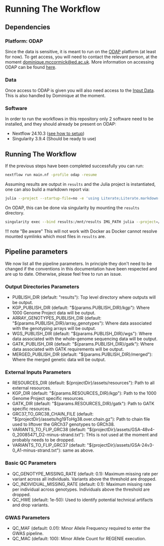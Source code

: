 # Running The Workflow

## Dependencies

### Platform: ODAP

Since the data is sensitive, it is meant to run on the [ODAP](https://odap.ac.uk/) platform (at least for now). To get access, you will need to contact the relevant person, at the moment [dominique.mccormick@ed.ac.uk](mailto:dominique.mccormick@ed.ac.uk). More information on accessing ODAP can be found [here](https://git.ecdf.ed.ac.uk/odap-users-guide/odap-users-guide).

### Data

Once access to ODAP is given you will also need access to the [Input Data](@ref). This is also handled by Dominique at the moment.

### Software

In order to run the workflows in this repository only 2 software need to be installed, and they should already be present on ODAP:

- Nextflow 24.10.3 ([see how to setup](https://git.ecdf.ed.ac.uk/odap-users-guide/odap-users-guide/-/wikis/nexflow))
- Singularity 3.9.4 (Should be ready to use)

## Running The Workflow

If the previous steps have been completed successfully you can run:

```bash
nextflow run main.nf -profile odap -resume
```

Assuming results are output in `results` and the Julia project is instantiated, one can also build a markdown report via:

```bash
julia --project --startup-file=no -e 'using Literate;Literate.markdown("bin/report.jl", ARGS[1], flavor = Literate.CommonMarkFlavor(), execute=true)' results
```

On ODAP, this can be done via singularity by mounting the `results` directory.

```bash
singularity exec --bind results:/mnt/results IMG_PATH julia --project=/opt/sequential-gwas --startup-file=no -e 'using Literate;Literate.markdown("/opt/sequential-gwas/bin/report.jl", ARGS[1], flavor = Literate.CommonMarkFlavor(), execute=true)' /mnt/results
```

!!! note "Be aware"
    This will not work with Docker as Docker cannot resolve mounted symlinks which most files in `results` are.

## Pipeline parameters

We now list all the pipeline parameters. In principle they don't need to be changed if the conventions in this documentation have been respected and are up to date. Otherwise, please feel free to run an issue.

### Output Directories Parameters

- PUBLISH_DIR (default: "results"): Top level directory where outputs will be output.
- KGP_PUBLISH_DIR (default: "${params.PUBLISH_DIR}/kgp"): Where 1000 Genome Project data will be output.
- ARRAY_GENOTYPES_PUBLISH_DIR (default: "${params.PUBLISH_DIR}/array_genotypes"): Where data associated with the genotyping arrays will be output.
- WGS_PUBLISH_DIR (default: "${params.PUBLISH_DIR}/wgs"): Where data associated with the whole-genome sequencing data will be output.
- GATK_PUBLISH_DIR (default: "${params.PUBLISH_DIR}/gatk"): Where data associated with GATK requirements will be output.
- MERGED_PUBLISH_DIR (default: "${params.PUBLISH_DIR}/merged"): Where the merged genetic data will be output.

### External Inputs Parameters

- RESOURCES_DIR (default: ${projectDir}/assets/resources"): Path to all external resources.
- KGP_DIR (default: "${params.RESOURCES_DIR}/kgp"): Path to the 1000 Genome Project specific resources.
- GATK_DIR (default: "${params.RESOURCES_DIR}/gatk"): Path to GATK specific resources.
- GRC37_TO_GRC38_CHAIN_FILE (default: "${projectDir}/assets/hg19ToHg38.over.chain.gz"): Path to chain file used to liftover the GRCh37 genotypes to GRCh38.
- VARIANTS_TO_FLIP_GRC38 (default: "${projectDir}/assets/GSA-48v4-0_20085471_D2-minus-strand.txt"): THis is not used at the moment and probably needs to be dropped.
- VARIANTS_TO_FLIP_GRC37 (default: "${projectDir}/assets/GSA-24v3-0_A1-minus-strand.txt"): same as above.

### Basic QC Parameters

- QC_GENOTYPE_MISSING_RATE (default: 0.1): Maximum missing rate per variant across all individuals. Variants above the threshold are dropped.
- QC_INDIVIDUAL_MISSING_RATE (default: 0.1): Maximum missing rate per individual across genotypes. Individuals above the threshold are dropped.
- QC_HWE (default: 1e-50): Used to identify potential technical artifacts and drop variants.


### GWAS Parameters

- QC_MAF (default: 0.01): Minor Allele Frequency required to enter the GWAS pipeline.
- QC_MAC (default: 100): Minor Allele Count for REGENIE execution.


